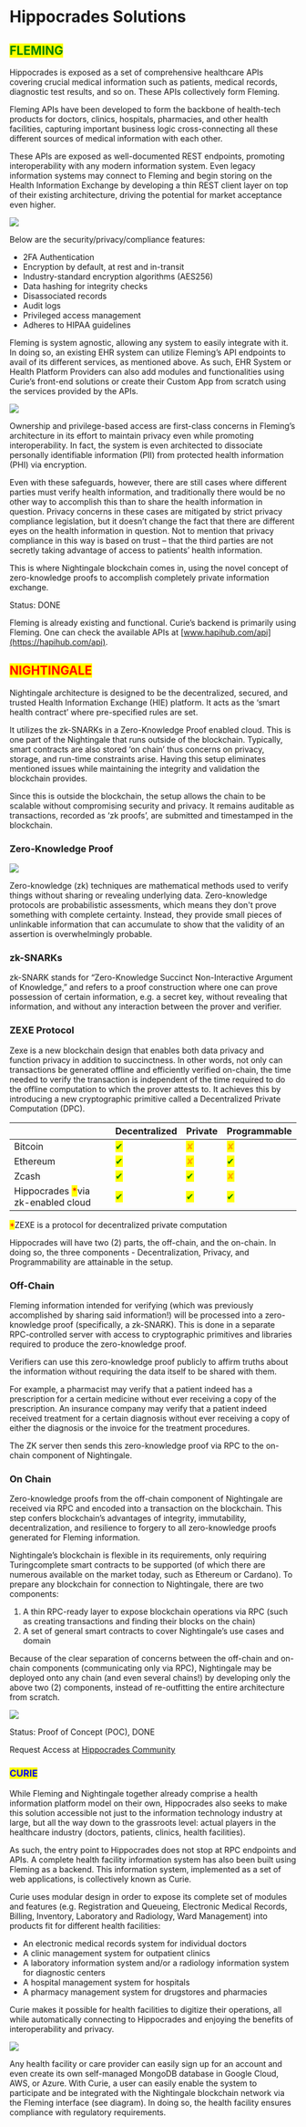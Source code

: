 # Hippocrades Solutions

## <mark style="color:green;">FLEMING</mark>

Hippocrades is exposed as a set of comprehensive healthcare APIs covering crucial medical information such as patients, medical records, diagnostic test results, and so on. These APIs collectively form Fleming.

Fleming APIs have been developed to form the backbone of health-tech products for doctors, clinics, hospitals, pharmacies, and other health facilities, capturing important business logic cross-connecting all these different sources of medical information with each other.

These APIs are exposed as well-documented REST endpoints, promoting interoperability with any modern information system. Even legacy information systems may connect to Fleming and begin storing on the Health Information Exchange by developing a thin REST client layer on top of their existing architecture, driving the potential for market acceptance even higher.

![](../../.gitbook/assets/hippocrades-fleming.png)

Below are the security/privacy/compliance features:

* 2FA Authentication
* Encryption by default, at rest and in-transit
* Industry-standard encryption algorithms (AES256)
* Data hashing for integrity checks
* Disassociated records
* Audit logs
* Privileged access management
* Adheres to HIPAA guidelines

Fleming is system agnostic, allowing any system to easily integrate with it. In doing so, an existing EHR system can utilize Fleming’s API endpoints to avail of its different services, as mentioned above. As such, EHR System or Health Platform Providers can also add modules and functionalities using Curie’s front-end solutions or create their Custom App from scratch using the services provided by the APIs.

![](../../.gitbook/assets/hippocrades-agnostic.png)

Ownership and privilege-based access are first-class concerns in Fleming’s architecture in its effort to maintain privacy even while promoting interoperability. In fact, the system is even architected to dissociate personally identifiable information (PII) from protected health information (PHI) via encryption.

Even with these safeguards, however, there are still cases where different parties must verify health information, and traditionally there would be no other way to accomplish this than to share the health information in question. Privacy concerns in these cases are mitigated by strict privacy compliance legislation, but it doesn’t change the fact that there are different eyes on the health information in question. Not to mention that privacy compliance in this way is based on trust – that the third parties are not secretly taking advantage of access to patients’ health information.

This is where Nightingale blockchain comes in, using the novel concept of zero-knowledge proofs to accomplish completely private information exchange.

Status: DONE

Fleming is already existing and functional. Curie’s backend is primarily using Fleming. One can check the available APIs at [www.hapihub.com/api](https://hapihub.com/api).

## <mark style="color:red;">NIGHTINGALE</mark>

Nightingale architecture is designed to be the decentralized, secured, and trusted Health Information Exchange (HIE) platform. It acts as the ‘smart health contract’ where pre-specified rules are set.

It utilizes the zk-SNARKs in a Zero-Knowledge Proof enabled cloud. This is one part of the Nightingale that runs outside of the blockchain. Typically, smart contracts are also stored ‘on chain’ thus concerns on privacy, storage, and run-time constraints arise. Having this setup eliminates mentioned issues while maintaining the integrity and validation the blockchain provides.

Since this is outside the blockchain, the setup allows the chain to be scalable without compromising security and privacy. It remains auditable as transactions, recorded as ‘zk proofs’, are submitted and timestamped in the blockchain.

### Zero-Knowledge Proof

![](../../.gitbook/assets/hippocrades-zk.png)

Zero-knowledge (zk) techniques are mathematical methods used to verify things without sharing or revealing underlying data. Zero-knowledge protocols are probabilistic assessments, which means they don't prove something with complete certainty. Instead, they provide small pieces of unlinkable information that can accumulate to show that the validity of an assertion is overwhelmingly probable.

### zk-SNARKs

zk-SNARK stands for “Zero-Knowledge Succinct Non-Interactive Argument of Knowledge,” and refers to a proof construction where one can prove possession of certain information, e.g. a secret key, without revealing that information, and without any interaction between the prover and verifier.

### ZEXE Protocol

Zexe is a new blockchain design that enables both data privacy and function privacy in addition to succinctness. In other words, not only can transactions be generated offline and efficiently verified on-chain, the time needed to verify the transaction is independent of the time required to do the offline computation to which the prover attests to. It achieves this by introducing a new cryptographic primitive called a Decentralized Private Computation (DPC).

|                                                                    | Decentralized                       | Private                              | Programmable                         |
| ------------------------------------------------------------------ | ----------------------------------- | ------------------------------------ | ------------------------------------ |
| Bitcoin                                                            | <mark style="color:green;">✔</mark> | <mark style="color:orange;">✘</mark> | <mark style="color:orange;">✘</mark> |
| Ethereum                                                           | <mark style="color:green;">✔</mark> | <mark style="color:orange;">✘</mark> | <mark style="color:green;">✔</mark>  |
| Zcash                                                              | <mark style="color:green;">✔</mark> | <mark style="color:green;">✔</mark>  | <mark style="color:orange;">✘</mark> |
| Hippocrades <mark style="color:red;">\*</mark>via zk-enabled cloud | <mark style="color:green;">✔</mark> | <mark style="color:green;">✔</mark>  | <mark style="color:green;">✔</mark>  |

<mark style="color:red;">\*</mark>ZEXE is a protocol for decentralized private computation



Hippocrades will have two (2) parts, the off-chain, and the on-chain. In doing so, the three components - Decentralization, Privacy, and Programmability are attainable in the setup.

### Off-Chain

Fleming information intended for verifying (which was previously accomplished by sharing said information!) will be processed into a zero-knowledge proof (specifically, a zk-SNARK). This is done in a separate RPC-controlled server with access to cryptographic primitives and libraries required to produce the zero-knowledge proof.

Verifiers can use this zero-knowledge proof publicly to affirm truths about the information without requiring the data itself to be shared with them.

For example, a pharmacist may verify that a patient indeed has a prescription for a certain medicine without ever receiving a copy of the prescription. An insurance company may verify that a patient indeed received treatment for a certain diagnosis without ever receiving a copy of either the diagnosis or the invoice for the treatment procedures.

The ZK server then sends this zero-knowledge proof via RPC to the on-chain component of Nightingale.

### On Chain

Zero-knowledge proofs from the off-chain component of Nightingale are received via RPC and encoded into a transaction on the blockchain. This step confers blockchain’s advantages of integrity, immutability, decentralization, and resilience to forgery to all zero-knowledge proofs generated for Fleming information.

Nightingale’s blockchain is flexible in its requirements, only requiring Turingcomplete smart contracts to be supported (of which there are numerous available on the market today, such as Ethereum or Cardano). To prepare any blockchain for connection to Nightingale, there are two components:

1. A thin RPC-ready layer to expose blockchain operations via RPC (such as creating transactions and finding their blocks on the chain)
2. A set of general smart contracts to cover Nightingale’s use cases and domain

Because of the clear separation of concerns between the off-chain and on-chain components (communicating only via RPC), Nightingale may be deployed onto any chain (and even several chains!) by developing only the above two (2) components, instead of re-outfitting the entire architecture from scratch.

![](../../.gitbook/assets/hippocrades-protocol.png)

Status: Proof of Concept (POC), DONE

Request Access at [Hippocrades Community](https://github.com/hippocrades/hippocrades-community)

### <mark style="color:blue;">CURIE</mark>

While Fleming and Nightingale together already comprise a health information platform model on their own, Hippocrades also seeks to make this solution accessible not just to the information technology industry at large, but all the way down to the grassroots level: actual players in the healthcare industry (doctors, patients, clinics, health facilities).

As such, the entry point to Hippocrades does not stop at RPC endpoints and APIs. A complete health facility information system has also been built using Fleming as a backend. This information system, implemented as a set of web applications, is collectively known as Curie.

Curie uses modular design in order to expose its complete set of modules and features (e.g. Registration and Queueing, Electronic Medical Records, Billing, Inventory, Laboratory and Radiology, Ward Management) into products fit for different health facilities:

* An electronic medical records system for individual doctors
* A clinic management system for outpatient clinics
* A laboratory information system and/or a radiology information system for diagnostic centers
* A hospital management system for hospitals
* A pharmacy management system for drugstores and pharmacies

Curie makes it possible for health facilities to digitize their operations, all while automatically connecting to Hippocrades and enjoying the benefits of interoperability and privacy.

![](../../.gitbook/assets/hippocrades-curie.png)

Any health facility or care provider can easily sign up for an account and even create its own self-managed MongoDB database in Google Cloud, AWS, or Azure. With Curie, a user can easily enable the system to participate and be integrated with the Nightingale blockchain network via the Fleming interface (see diagram). In doing so, the health facility ensures compliance with regulatory requirements.
